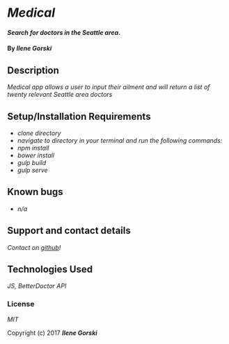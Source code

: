 
# _Medical_

#### _Search for doctors in the Seattle area._

#### By _**Ilene Gorski**_

## Description

_Medical app allows a user to input their ailment and will return a list of twenty relevant Seattle area doctors_

## Setup/Installation Requirements

* _clone directory_
* _navigate to directory in your terminal and run the following commands:_
* _npm install_
* _bower install_
* _gulp build_
* _gulp serve_

## Known bugs

* _n/a_

## Support and contact details

_Contact on [github](https://github.com/eyelean7)!_

## Technologies Used

_JS, BetterDoctor API_

### License

*MIT*

Copyright (c) 2017 **_Ilene Gorski_**
